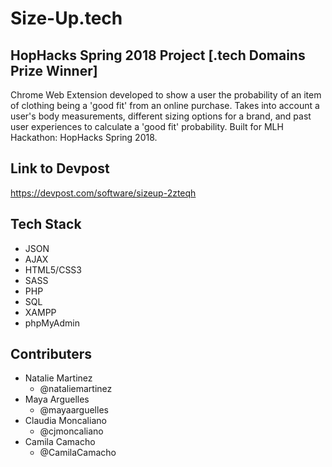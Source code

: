 # Size-Up.tech
## HopHacks Spring 2018 Project [.tech Domains Prize Winner]

Chrome Web Extension developed to show a user the probability of an item of clothing being a 'good fit' from an online purchase. Takes into account a user's body measurements, different sizing options for a brand, and past user experiences to calculate a 'good fit' probability. Built for MLH Hackathon: HopHacks Spring 2018.

Link to Devpost
-----------------
https://devpost.com/software/sizeup-2zteqh

Tech Stack
-----------------
- JSON
- AJAX
- HTML5/CSS3
- SASS
- PHP
- SQL
- XAMPP
- phpMyAdmin

Contributers
------------------
- Natalie Martinez
  * @nataliemartinez
- Maya Arguelles
  * @mayaarguelles
- Claudia Moncaliano
  * @cjmoncaliano
- Camila Camacho
  * @CamilaCamacho

